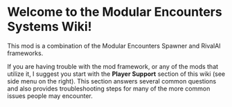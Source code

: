 # Welcome to the Modular Encounters Systems Wiki!

This mod is a combination of the Modular Encounters Spawner and RivalAI frameworks.

If you are having trouble with the mod framework, or any of the mods that utilize it, I suggest you start with the **Player Support** section of this wiki (see side menu on the right). This section answers several common questions and also provides troubleshooting steps for many of the more common issues people may encounter.